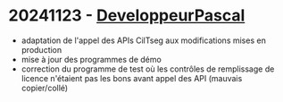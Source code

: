 # 20241123 - [DeveloppeurPascal](https://github.com/DeveloppeurPascal)

* adaptation de l'appel des APIs CilTseg aux modifications mises en production
* mise à jour des programmes de démo
* correction du programme de test où les contrôles de remplissage de licence n'étaient pas les bons avant appel des API (mauvais copier/collé)
